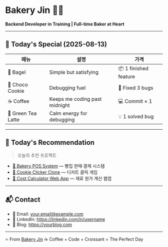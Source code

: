 
# Bakery Jin 🍞🥐
**Backend Developer in Training | Full-time Baker at Heart**

---

## 📝 Today's Special (2025-08-13)
| 메뉴 | 설명 | 가격 |
|------|------|------|
| 🥯 Bagel | Simple but satisfying | 📦 1 finished feature |
| 🍫 Choco Cookie | Debugging fuel | 🔧 Fixed 3 bugs |
| ☕ Coffee | Keeps me coding past midnight | 💻 Commit × 1 |
| 🍵 Green Tea Latte | Calm energy for debugging | 💡 1 solved bug |


---

## 🌟 Today's Recommendation
> 오늘의 추천 프로젝트

- [🥖 Bakery POS System](https://github.com/CELINA-chj/bakery-pos) — 빵집 판매·결제 시스템
- [🍪 Cookie Clicker Clone](https://github.com/CELINA-chj/cookie-clicker) — 디저트 클릭 게임
- [🍞 Cost Calculator Web App](https://github.com/CELINA-chj/cost-calculator) — 재료 원가 계산 웹앱


---

## 📬 Contact
- 📧 Email: your.email@example.com
- 💼 LinkedIn: https://linkedin.com/in/username
- 📝 Blog: https://yourblog.com

---

⭐️ From [Bakery Jin](https://github.com/CELINA-chj)
☕ Coffee + Code + Croissant = The Perfect Day
